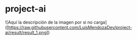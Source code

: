 ﻿# project-ai
<span>![</span><span>Aquí la descripción de la imagen por si no carga</span><span>]</span><span>(</span><span>[https://raw.githubusercontent.com/LuisMendozaDev/project-ai/result/result_1.png]</span><span>)</span>
